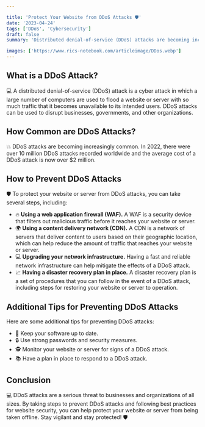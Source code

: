 ```yaml
---

title: 'Protect Your Website from DDoS Attacks 🛡️'
date: '2023-04-24'
tags: ['DDoS', 'Cybersecurity']
draft: false
summary: 'Distributed denial-of-service (DDoS) attacks are becoming increasingly common and can result in significant damage to businesses and organizations. Learn about the causes of DDoS attacks, how to prevent them, and tips for protecting your website or server from this devastating cyber attack.'

images: ['https://www.rics-notebook.com/articleimage/DDos.webp']
---
```


## What is a DDoS Attack?

💻 A distributed denial-of-service (DDoS) attack is a cyber attack in which a
large number of computers are used to flood a website or server with so much
traffic that it becomes unavailable to its intended users. DDoS attacks can be
used to disrupt businesses, governments, and other organizations.

## How Common are DDoS Attacks?

💥 DDoS attacks are becoming increasingly common. In 2022, there were over 10
million DDoS attacks recorded worldwide and the average cost of a DDoS attack is
now over $2 million.

## How to Prevent DDoS Attacks

🛡️ To protect your website or server from DDoS attacks, you can take several
steps, including:

- 🔥 **Using a web application firewall (WAF).** A WAF is a security device that
  filters out malicious traffic before it reaches your website or server.
- 🌍 **Using a content delivery network (CDN).** A CDN is a network of servers
  that deliver content to users based on their geographic location, which can
  help reduce the amount of traffic that reaches your website or server.
- 💻 **Upgrading your network infrastructure.** Having a fast and reliable
  network infrastructure can help mitigate the effects of a DDoS attack.
- 📈 **Having a disaster recovery plan in place.** A disaster recovery plan is a
  set of procedures that you can follow in the event of a DDoS attack, including
  steps for restoring your website or server to operation.

## Additional Tips for Preventing DDoS Attacks

Here are some additional tips for preventing DDoS attacks:

- 🔄 Keep your software up to date.
- 🔒 Use strong passwords and security measures.
- 🕵️ Monitor your website or server for signs of a DDoS attack.
- 📚 Have a plan in place to respond to a DDoS attack.

## Conclusion

💻 DDoS attacks are a serious threat to businesses and organizations of all
sizes. By taking steps to prevent DDoS attacks and following best practices for
website security, you can help protect your website or server from being taken
offline. Stay vigilant and stay protected! 🛡️

